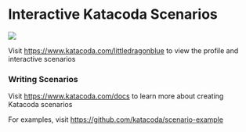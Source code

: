 # Interactive Katacoda Scenarios

[![](http://shields.katacoda.com/katacoda/littledragonblue/count.svg)](https://www.katacoda.com/littledragonblue "Get your profile on Katacoda.com")

Visit https://www.katacoda.com/littledragonblue to view the profile and interactive scenarios

### Writing Scenarios
Visit https://www.katacoda.com/docs to learn more about creating Katacoda scenarios

For examples, visit https://github.com/katacoda/scenario-example
